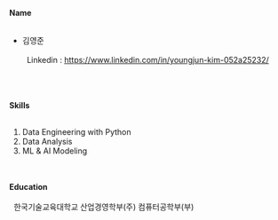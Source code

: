 **Name**<br></br>
* 김영준<br></br>
&nbsp;&nbsp;Linkedin : https://www.linkedin.com/in/youngjun-kim-052a25232/<br></br>

<br></br>
**Skills**<br></br>
1. Data Engineering with Python
2. Data Analysis
3. ML & AI Modeling

<br></br>
**Education**<br></br>
&nbsp;&nbsp;한국기술교육대학교 산업경영학부(주) 컴퓨터공학부(부)<br></br>
